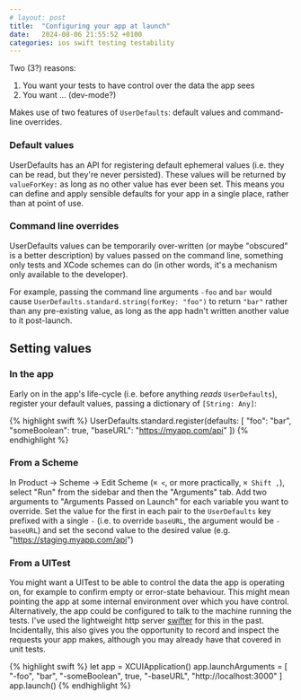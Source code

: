 ```yaml
---
# layout: post
title:  "Configuring your app at launch"
date:   2024-08-06 21:55:52 +0100
categories: ios swift testing testability
---
```


Two (3?) reasons:

 1. You want your tests to have control over the data the app sees
 1. You want ... (dev-mode?)

 Makes use of two features of `UserDefaults`: default values and command-line overrides.

### Default values

UserDefaults has an API for registering default ephemeral values (i.e. they can be read, but they're never persisted). These values will be returned by `valueForKey:` as long as no other value has ever been set. This means you can define and apply sensible defaults for your app in a single place, rather than at point of use.

### Command line overrides

UserDefaults values can be temporarily over-written (or maybe "obscured" is a better description) by values passed on the command line, something only tests and XCode schemes can do (in other words, it's a mechanism only available to the developer).

For example, passing the command line arguments `-foo` and `bar` would cause `UserDefaults.standard.string(forKey: "foo")` to return `"bar"` rather than any pre-existing value, as long as the app hadn't written another value to it post-launch.

## Setting values

### In the app

Early on in the app's life-cycle (i.e. before anything *reads* `UserDefaults`), register your default values, passing a dictionary of `[String: Any]`:

{% highlight swift %}
UserDefaults.standard.register(defaults: [
	"foo": "bar",
	"someBoolean": true,
	"baseURL": "https://myapp.com/api"
])
{% endhighlight %}

### From a Scheme

In Product → Scheme → Edit Scheme (`⌘ <`, or more practically, `⌘ Shift ,`), select "Run" from the sidebar and then the "Arguments" tab. Add two arguments to "Arguments Passed on Launch" for each variable you want to override. Set the value for the first in each pair to the `UserDefaults` key prefixed with a single `-` (i.e. to override `baseURL`, the argument would be `-baseURL`) and set the second value to the desired value (e.g. "https://staging.myapp.com/api")

### From a UITest

You might want a UITest to be able to control the data the app is operating on, for example to confirm empty or error-state behaviour. This might mean pointing the app at some internal environment over which you have control. Alternatively, the app could be configured to talk to the machine running the tests. I've used the lightweight http server [swifter](https://github.com/httpswift/swifter) for this in the past. Incidentally, this also gives you the opportunity to record and inspect the requests your app makes, although you may already have that covered in unit tests.

{% highlight swift %}
let app = XCUIApplication()
app.launchArguments = [
	"-foo", "bar",
	"-someBoolean", true,
	"-baseURL", "http://localhost:3000"
]
app.launch()
{% endhighlight %}

